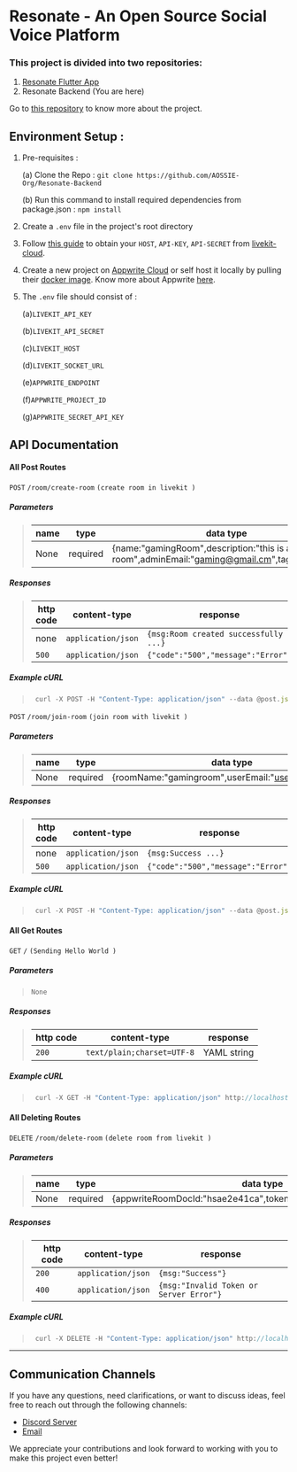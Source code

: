 # Resonate - An Open Source Social Voice Platform

### This project is divided into two repositories:
1. [Resonate Flutter App](https://github.com/AOSSIE-Org/Resonate)
2. Resonate Backend (You are here)

Go to [this repository](https://github.com/AOSSIE-Org/Resonate) to know more about the project.

## Environment Setup :

1. Pre-requisites :

    (a) Clone the Repo : `git clone https://github.com/AOSSIE-Org/Resonate-Backend`

    (b) Run this command to install required dependencies from package.json : `npm install`

2. Create a `.env` file in the project's root directory

3. Follow [this guide](https://docs.livekit.io/cloud/project-management/keys-and-tokens/) to obtain your `HOST`, `API-KEY`, `API-SECRET` from [livekit-cloud](https://livekit.io/cloud).

4. Create a new project on [Appwrite Cloud](https://appwrite.io/) or self host it locally by pulling their [docker image](https://appwrite.io/docs/self-hosting). Know more about Appwrite [here](https://appwrite.io/docs).

5. The `.env` file should consist of :

    (a)`LIVEKIT_API_KEY`

    (b)`LIVEKIT_API_SECRET`

    (c)`LIVEKIT_HOST`

    (d)`LIVEKIT_SOCKET_URL`

    (e)`APPWRITE_ENDPOINT`

    (f)`APPWRITE_PROJECT_ID`

    (g)`APPWRITE_SECRET_API_KEY`

## API Documentation

#### All Post Routes 



 `POST` `/room/create-room` `(create room in livekit )`

##### Parameters

> | name      |  type     | data type               | description                                                           |
> |-----------|-----------|-------------------------|-----------------------------------------------------------------------|
> | None      |  required | {name:"gamingRoom",description:"this is a gaming room",adminEmail:"gaming@gmail.cm",tags:"gaming"}   | N/A  |


##### Responses

> | http code     | content-type                      | response                                                            |
> |---------------|-----------------------------------|---------------------------------------------------------------------|
> | none          | `application/json`                |  `{msg:Room created successfully ...}`                              |
> | `500`         | `application/json`                | `{"code":"500","message":"Error"}`                                  |


##### Example cURL

> ```javascript
>  curl -X POST -H "Content-Type: application/json" --data @post.json http://localhost:3000/
> ```





 `POST` `/room/join-room` `(join room with livekit )`
##### Parameters

> | name      |  type     | data type               | description                                                           |
> |-----------|-----------|-------------------------|-----------------------------------------------------------------------|
> | None      |  required | {roomName:"gamingroom",userEmail:"user@gmail.com"}   | N/A                                                                   |


##### Responses

> | http code     | content-type                      | response                                                            |
> |---------------|-----------------------------------|---------------------------------------------------------------------|
> | none          | `application/json`                |  `{msg:Success ...}`                              |
> | `500`         | `application/json`                | `{"code":"500","message":"Error"}`                                  |


##### Example cURL

> ```javascript
>  curl -X POST -H "Content-Type: application/json" --data @post.json http://localhost:3000/
> ```



#### All Get Routes


 `GET` `/` `(Sending Hello World )`

##### Parameters

> `None`

##### Responses

> | http code     | content-type                      | response                                                            |
> |---------------|-----------------------------------|---------------------------------------------------------------------|
> | `200`         | `text/plain;charset=UTF-8`        | YAML string                                                         |

##### Example cURL

> ```javascript
>  curl -X GET -H "Content-Type: application/json" http://localhost:3000/
> ```



#### All Deleting Routes

`DELETE` `/room/delete-room` `(delete room from livekit )`

##### Parameters

> | name      |  type     | data type               | description                                                           |
> |-----------|-----------|-------------------------|-----------------------------------------------------------------------|
> | None      |  required | {appwriteRoomDocId:"hsae2e41ca",token:"jskandse23234njb3TWZA"}  | N/A                                                                   |

##### Responses

> | http code     | content-type                      | response                                                            |
> |---------------|-----------------------------------|---------------------------------------------------------------------|
> | `200`         | `application/json`                | `{msg:"Success"}`                                                   |
> | `400`         | `application/json`                | `{msg:"Invalid Token or Server Error"}`                                                   |

##### Example cURL

> ```javascript
>  curl -X DELETE -H "Content-Type: application/json" http://localhost:3000/
> ```





------------------------------------------------------------------------------------------

## Communication Channels

If you have any questions, need clarifications, or want to discuss ideas, feel free to reach out through the following channels:

-   [Discord Server](https://discord.com/invite/6mFZ2S846n)
-   [Email](mailto:aossie.oss@gmail.com)

We appreciate your contributions and look forward to working with you to make this project even better!
